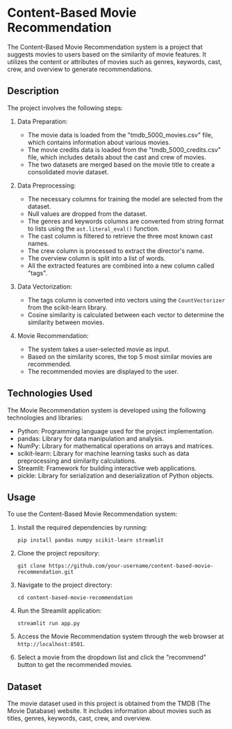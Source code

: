 # Content-Based Movie Recommendation

The Content-Based Movie Recommendation system is a project that suggests movies to users based on the similarity of movie features. It utilizes the content or attributes of movies such as genres, keywords, cast, crew, and overview to generate recommendations.

## Description

The project involves the following steps:

1. Data Preparation:
   - The movie data is loaded from the "tmdb_5000_movies.csv" file, which contains information about various movies.
   - The movie credits data is loaded from the "tmdb_5000_credits.csv" file, which includes details about the cast and crew of movies.
   - The two datasets are merged based on the movie title to create a consolidated movie dataset.

2. Data Preprocessing:
   - The necessary columns for training the model are selected from the dataset.
   - Null values are dropped from the dataset.
   - The genres and keywords columns are converted from string format to lists using the `ast.literal_eval()` function.
   - The cast column is filtered to retrieve the three most known cast names.
   - The crew column is processed to extract the director's name.
   - The overview column is split into a list of words.
   - All the extracted features are combined into a new column called "tags".

3. Data Vectorization:
   - The tags column is converted into vectors using the `CountVectorizer` from the scikit-learn library.
   - Cosine similarity is calculated between each vector to determine the similarity between movies.

4. Movie Recommendation:
   - The system takes a user-selected movie as input.
   - Based on the similarity scores, the top 5 most similar movies are recommended.
   - The recommended movies are displayed to the user.

## Technologies Used

The Movie Recommendation system is developed using the following technologies and libraries:

- Python: Programming language used for the project implementation.
- pandas: Library for data manipulation and analysis.
- NumPy: Library for mathematical operations on arrays and matrices.
- scikit-learn: Library for machine learning tasks such as data preprocessing and similarity calculations.
- Streamlit: Framework for building interactive web applications.
- pickle: Library for serialization and deserialization of Python objects.

## Usage

To use the Content-Based Movie Recommendation system:

1. Install the required dependencies by running:
   ```
   pip install pandas numpy scikit-learn streamlit
   ```

2. Clone the project repository:
   ```
   git clone https://github.com/your-username/content-based-movie-recommendation.git
   ```

3. Navigate to the project directory:
   ```
   cd content-based-movie-recommendation
   ```

4. Run the Streamlit application:
   ```
   streamlit run app.py
   ```

5. Access the Movie Recommendation system through the web browser at `http://localhost:8501`.

6. Select a movie from the dropdown list and click the "recommend" button to get the recommended movies.

## Dataset

The movie dataset used in this project is obtained from the TMDB (The Movie Database) website. It includes information about movies such as titles, genres, keywords, cast, crew, and overview.

